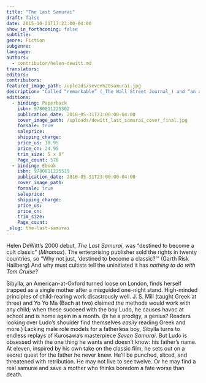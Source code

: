 ```yaml
---
title: "The Last Samurai"
draft: false
date: 2015-10-21T17:23:00-04:00
show_in_forthcoming: false
subtitle:
genre: Fiction
subgenre:
language:
authors:
  - contributor/helen-dewitt.md
translators:
editors:
contributors:
featured_image_path: /uploads/seven%20samurai.jpg
description: "Called “remarkable” (_The Wall Street Journal_) and “an ambitious, colossal debut novel” (_Publishers Weekly_), Helen DeWitt’s The Last Samurai is back in print at last "
editions:
  - binding: Paperback
    isbn: 9780811225502
    publication_date: 2016-05-31T23:00:00-04:00
    cover_image_path: /uploads/dewitt_last_samurai_cover_final.jpg
    forsale: true
    saleprice:
    shipping_charge:
    price_us: 18.95
    price_cn: 24.95
    trim_size: 5 x 8"
    Page_count: 576
  - binding: Ebook
    isbn: 9780811225519
    publication_date: 2016-05-31T23:00:00-04:00
    cover_image_path:
    forsale: true
    saleprice:
    shipping_charge:
    price_us:
    price_cn:
    trim_size:
    Page_count:
_slug: the-last-samurai
---
```


Helen DeWitt’s 2000 debut, _The Last Samurai_, was “destined to become a cult classic” (_Miramax_). The enterprising publisher sold the rights in twenty countries, so “Why not just, ‘destined to become a classic?’” (Garth Risk Hallberg) And why must cultists tell the uninitiated it has _nothing to do with Tom Cruise_?

Sibylla, an American-at-Oxford turned loose on London, finds herself trapped as a single mother after a misguided one-night stand. High-minded principles of child-rearing work disastrously well. J. S. Mill (taught Greek at three) and Yo Yo Ma (Bach at two) claimed the methods would work with any child; when these succeed with the boy Ludo, he causes havoc at school and is home again in a month. (_Is_ he a prodigy, a genius? Readers looking over Ludo’s shoulder find themselves _easily_ reading Greek and more.) Lacking male role models for a fatherless boy, Sibylla turns to endless replays of Kurosawa’s masterpiece _Seven Samurai_. But Ludo is obsessed with the one thing he wants and doesn’t know: his father’s name. At eleven, inspired by his own take on the classic film, he sets out on a secret quest for the father he never knew. He’ll be punched, sliced, and threatened with retribution. He may not live to see twelve. Or he may find a real samurai and save a mother who thinks boredom a fate worse than death.

